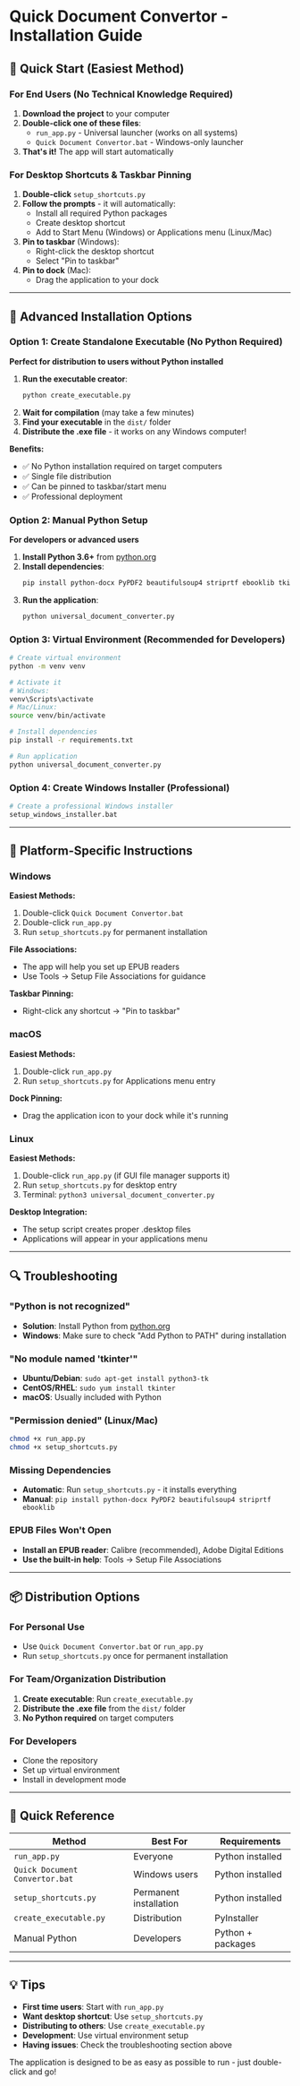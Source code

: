 # Quick Document Convertor - Installation Guide

## 🚀 Quick Start (Easiest Method)

### For End Users (No Technical Knowledge Required)

1. **Download the project** to your computer
2. **Double-click one of these files**:
   - `run_app.py` - Universal launcher (works on all systems)
   - `Quick Document Convertor.bat` - Windows-only launcher
3. **That's it!** The app will start automatically

### For Desktop Shortcuts & Taskbar Pinning

1. **Double-click** `setup_shortcuts.py`
2. **Follow the prompts** - it will automatically:
   - Install all required Python packages
   - Create desktop shortcut
   - Add to Start Menu (Windows) or Applications menu (Linux/Mac)
3. **Pin to taskbar** (Windows):
   - Right-click the desktop shortcut
   - Select "Pin to taskbar"
4. **Pin to dock** (Mac):
   - Drag the application to your dock

---

## 🔧 Advanced Installation Options

### Option 1: Create Standalone Executable (No Python Required)

**Perfect for distribution to users without Python installed**

1. **Run the executable creator**:
   ```bash
   python create_executable.py
   ```
2. **Wait for compilation** (may take a few minutes)
3. **Find your executable** in the `dist/` folder
4. **Distribute the .exe file** - it works on any Windows computer!

**Benefits:**
- ✅ No Python installation required on target computers
- ✅ Single file distribution
- ✅ Can be pinned to taskbar/start menu
- ✅ Professional deployment

### Option 2: Manual Python Setup

**For developers or advanced users**

1. **Install Python 3.6+** from [python.org](https://python.org)
2. **Install dependencies**:
   ```bash
   pip install python-docx PyPDF2 beautifulsoup4 striprtf ebooklib tkinterdnd2
   ```
3. **Run the application**:
   ```bash
   python universal_document_converter.py
   ```

### Option 3: Virtual Environment (Recommended for Developers)

```bash
# Create virtual environment
python -m venv venv

# Activate it
# Windows:
venv\Scripts\activate
# Mac/Linux:
source venv/bin/activate

# Install dependencies
pip install -r requirements.txt

# Run application
python universal_document_converter.py
```

### Option 4: Create Windows Installer (Professional)

```bash
# Create a professional Windows installer
setup_windows_installer.bat
```

---

## 📱 Platform-Specific Instructions

### Windows

**Easiest Methods:**
1. Double-click `Quick Document Convertor.bat`
2. Double-click `run_app.py`
3. Run `setup_shortcuts.py` for permanent installation

**File Associations:**
- The app will help you set up EPUB readers
- Use Tools → Setup File Associations for guidance

**Taskbar Pinning:**
- Right-click any shortcut → "Pin to taskbar"

### macOS

**Easiest Methods:**
1. Double-click `run_app.py`
2. Run `setup_shortcuts.py` for Applications menu entry

**Dock Pinning:**
- Drag the application icon to your dock while it's running

### Linux

**Easiest Methods:**
1. Double-click `run_app.py` (if GUI file manager supports it)
2. Run `setup_shortcuts.py` for desktop entry
3. Terminal: `python3 universal_document_converter.py`

**Desktop Integration:**
- The setup script creates proper .desktop files
- Applications will appear in your applications menu

---

## 🔍 Troubleshooting

### "Python is not recognized"
- **Solution**: Install Python from [python.org](https://python.org)
- **Windows**: Make sure to check "Add Python to PATH" during installation

### "No module named 'tkinter'"
- **Ubuntu/Debian**: `sudo apt-get install python3-tk`
- **CentOS/RHEL**: `sudo yum install tkinter`
- **macOS**: Usually included with Python

### "Permission denied" (Linux/Mac)
```bash
chmod +x run_app.py
chmod +x setup_shortcuts.py
```

### Missing Dependencies
- **Automatic**: Run `setup_shortcuts.py` - it installs everything
- **Manual**: `pip install python-docx PyPDF2 beautifulsoup4 striprtf ebooklib`

### EPUB Files Won't Open
- **Install an EPUB reader**: Calibre (recommended), Adobe Digital Editions
- **Use the built-in help**: Tools → Setup File Associations

---

## 📦 Distribution Options

### For Personal Use
- Use `Quick Document Convertor.bat` or `run_app.py`
- Run `setup_shortcuts.py` once for permanent installation

### For Team/Organization Distribution
1. **Create executable**: Run `create_executable.py`
2. **Distribute the .exe file** from the `dist/` folder
3. **No Python required** on target computers

### For Developers
- Clone the repository
- Set up virtual environment
- Install in development mode

---

## 🎯 Quick Reference

| Method | Best For | Requirements |
|--------|----------|--------------|
| `run_app.py` | Everyone | Python installed |
| `Quick Document Convertor.bat` | Windows users | Python installed |
| `setup_shortcuts.py` | Permanent installation | Python installed |
| `create_executable.py` | Distribution | PyInstaller |
| Manual Python | Developers | Python + packages |

---

## 💡 Tips

- **First time users**: Start with `run_app.py`
- **Want desktop shortcut**: Use `setup_shortcuts.py`
- **Distributing to others**: Use `create_executable.py`
- **Development**: Use virtual environment setup
- **Having issues**: Check the troubleshooting section above

The application is designed to be as easy as possible to run - just double-click and go!
